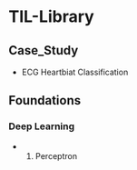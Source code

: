# TIL-Library

## Case_Study

- ECG Heartbiat Classification

## Foundations

### Deep Learning

- 01. Perceptron